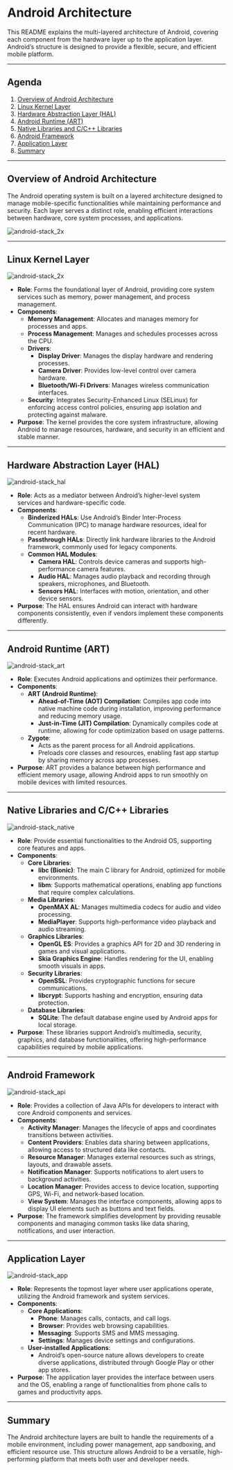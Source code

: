 # Android Architecture

This README explains the multi-layered architecture of Android, covering each component from the hardware layer up to the application layer. Android’s structure is designed to provide a flexible, secure, and efficient mobile platform.

---

## Agenda

1. [Overview of Android Architecture](#overview-of-android-architecture)
2. [Linux Kernel Layer](#linux-kernel-layer)
3. [Hardware Abstraction Layer (HAL)](#hardware-abstraction-layer-hal)
4. [Android Runtime (ART)](#android-runtime-art)
5. [Native Libraries and C/C++ Libraries](#native-libraries-and-cc-libraries)
6. [Android Framework](#android-framework)
7. [Application Layer](#application-layer)
8. [Summary](#summary)

---

## Overview of Android Architecture

The Android operating system is built on a layered architecture designed to manage mobile-specific functionalities while maintaining performance and security. Each layer serves a distinct role, enabling efficient interactions between hardware, core system processes, and applications.

![android-stack_2x](https://github.com/user-attachments/assets/aa45c9c5-93b9-46a0-b777-56b90f9573bb)

---

## Linux Kernel Layer

![android-stack_2x](https://github.com/user-attachments/assets/a512b24a-3a10-4910-96ef-28d56810bef4)

- **Role**: Forms the foundational layer of Android, providing core system services such as memory, power management, and process management.
- **Components**:
  - **Memory Management**: Allocates and manages memory for processes and apps.
  - **Process Management**: Manages and schedules processes across the CPU.
  - **Drivers**:
    - **Display Driver**: Manages the display hardware and rendering processes.
    - **Camera Driver**: Provides low-level control over camera hardware.
    - **Bluetooth/Wi-Fi Drivers**: Manages wireless communication interfaces.
  - **Security**: Integrates Security-Enhanced Linux (SELinux) for enforcing access control policies, ensuring app isolation and protecting against malware.
- **Purpose**: The kernel provides the core system infrastructure, allowing Android to manage resources, hardware, and security in an efficient and stable manner.

---

## Hardware Abstraction Layer (HAL)

![android-stack_hal](https://github.com/user-attachments/assets/00c81bf9-b96d-4b0b-8a1f-fb1d5a158476)

- **Role**: Acts as a mediator between Android’s higher-level system services and hardware-specific code.
- **Components**:
  - **Binderized HALs**: Use Android’s Binder Inter-Process Communication (IPC) to manage hardware resources, ideal for recent hardware.
  - **Passthrough HALs**: Directly link hardware libraries to the Android framework, commonly used for legacy components.
  - **Common HAL Modules**:
    - **Camera HAL**: Controls device cameras and supports high-performance camera features.
    - **Audio HAL**: Manages audio playback and recording through speakers, microphones, and Bluetooth.
    - **Sensors HAL**: Interfaces with motion, orientation, and other device sensors.
- **Purpose**: The HAL ensures Android can interact with hardware components consistently, even if vendors implement these components differently.

---

## Android Runtime (ART)

![android-stack_art](https://github.com/user-attachments/assets/ba1286b2-3bfb-4c15-afad-8e8f8a7c05a1)

- **Role**: Executes Android applications and optimizes their performance.
- **Components**:
  - **ART (Android Runtime)**:
    - **Ahead-of-Time (AOT) Compilation**: Compiles app code into native machine code during installation, improving performance and reducing memory usage.
    - **Just-in-Time (JIT) Compilation**: Dynamically compiles code at runtime, allowing for code optimization based on usage patterns.
  - **Zygote**:
    - Acts as the parent process for all Android applications.
    - Preloads core classes and resources, enabling fast app startup by sharing memory across app processes.
- **Purpose**: ART provides a balance between high performance and efficient memory usage, allowing Android apps to run smoothly on mobile devices with limited resources.

---

## Native Libraries and C/C++ Libraries

![android-stack_native](https://github.com/user-attachments/assets/4518d2da-51c8-4ece-bfd1-35b835fd78e6)

- **Role**: Provide essential functionalities to the Android OS, supporting core features and apps.
- **Components**:
  - **Core Libraries**:
    - **libc (Bionic)**: The main C library for Android, optimized for mobile environments.
    - **libm**: Supports mathematical operations, enabling app functions that require complex calculations.
  - **Media Libraries**:
    - **OpenMAX AL**: Manages multimedia codecs for audio and video processing.
    - **MediaPlayer**: Supports high-performance video playback and audio streaming.
  - **Graphics Libraries**:
    - **OpenGL ES**: Provides a graphics API for 2D and 3D rendering in games and visual applications.
    - **Skia Graphics Engine**: Handles rendering for the UI, enabling smooth visuals in apps.
  - **Security Libraries**:
    - **OpenSSL**: Provides cryptographic functions for secure communications.
    - **libcrypt**: Supports hashing and encryption, ensuring data protection.
  - **Database Libraries**:
    - **SQLite**: The default database engine used by Android apps for local storage.
- **Purpose**: These libraries support Android’s multimedia, security, graphics, and database functionalities, offering high-performance capabilities required by mobile applications.

---

## Android Framework

![android-stack_api](https://github.com/user-attachments/assets/ce5be2f1-f26a-4e72-987f-93ef0702f42a)

- **Role**: Provides a collection of Java APIs for developers to interact with core Android components and services.
- **Components**:
  - **Activity Manager**: Manages the lifecycle of apps and coordinates transitions between activities.
  - **Content Providers**: Enables data sharing between applications, allowing access to structured data like contacts.
  - **Resource Manager**: Manages external resources such as strings, layouts, and drawable assets.
  - **Notification Manager**: Supports notifications to alert users to background activities.
  - **Location Manager**: Provides access to device location, supporting GPS, Wi-Fi, and network-based location.
  - **View System**: Manages the interface components, allowing apps to display UI elements such as buttons and text fields.
- **Purpose**: The framework simplifies development by providing reusable components and managing common tasks like data sharing, notifications, and user interaction.

---

## Application Layer

![android-stack_app](https://github.com/user-attachments/assets/0cd99524-afbb-4476-bed8-8fda11edf579)

- **Role**: Represents the topmost layer where user applications operate, utilizing the Android framework and system services.
- **Components**:
  - **Core Applications**:
    - **Phone**: Manages calls, contacts, and call logs.
    - **Browser**: Provides web browsing capabilities.
    - **Messaging**: Supports SMS and MMS messaging.
    - **Settings**: Manages device settings and configurations.
  - **User-installed Applications**:
    - Android’s open-source nature allows developers to create diverse applications, distributed through Google Play or other app stores.
- **Purpose**: The application layer provides the interface between users and the OS, enabling a range of functionalities from phone calls to games and productivity apps.

---

## Summary

The Android architecture layers are built to handle the requirements of a mobile environment, including power management, app sandboxing, and efficient resource use. This structure allows Android to be a versatile, high-performing platform that meets both user and developer needs.


